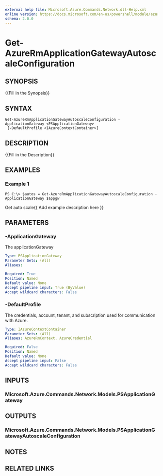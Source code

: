 ```yaml
---
external help file: Microsoft.Azure.Commands.Network.dll-Help.xml
online version: https://docs.microsoft.com/en-us/powershell/module/azurerm.network/get-azurermapplicationgatewayautoscaleconfiguration
schema: 2.0.0
---
```


# Get-AzureRmApplicationGatewayAutoscaleConfiguration

## SYNOPSIS
{{Fill in the Synopsis}}

## SYNTAX

```
Get-AzureRmApplicationGatewayAutoscaleConfiguration -ApplicationGateway <PSApplicationGateway>
 [-DefaultProfile <IAzureContextContainer>]
```

## DESCRIPTION
{{Fill in the Description}}

## EXAMPLES

### Example 1
```
PS C:\> $autos = Get-AzureRmApplicationGatewayAutoscaleConfiguration -ApplicationGateway $appgw
```

Get auto scale{{ Add example description here }}

## PARAMETERS

### -ApplicationGateway
The applicationGateway

```yaml
Type: PSApplicationGateway
Parameter Sets: (All)
Aliases: 

Required: True
Position: Named
Default value: None
Accept pipeline input: True (ByValue)
Accept wildcard characters: False
```

### -DefaultProfile
The credentials, account, tenant, and subscription used for communication with Azure.

```yaml
Type: IAzureContextContainer
Parameter Sets: (All)
Aliases: AzureRmContext, AzureCredential

Required: False
Position: Named
Default value: None
Accept pipeline input: False
Accept wildcard characters: False
```

## INPUTS

### Microsoft.Azure.Commands.Network.Models.PSApplicationGateway


## OUTPUTS

### Microsoft.Azure.Commands.Network.Models.PSApplicationGatewayAutoscaleConfiguration


## NOTES

## RELATED LINKS

